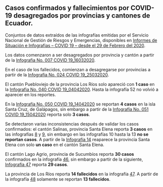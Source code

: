﻿## Casos confirmados y fallecimientos por COVID-19 desagregados por  provincias y cantones de Ecuador.
Conjuntos de datos extraídos de las infografías emitidas por el Servicio Nacional de Gestión de Riesgos y Emergencias, disponibles en [Informes de Situación e Infografias – COVID 19 – desde el 29 de Febrero del 2020](https://www.gestionderiesgos.gob.ec/informes-de-situacion-covid-19-desde-el-13-de-marzo-del-2020/).

Los datos comenzaron a ser desagregados por provincia y cantón a partir de la [Infografia No. 007 COVID 19_16032020](https://www.gestionderiesgos.gob.ec/wp-content/uploads/2020/03/7INFOGRAFIA-NACIONALCOVI-19-COE-NACIONAL-16032020-16h00.pdf). 

En el caso de los fallecidos, comienzan a desagregarse por provincias a partir de la [Infografia No. 024 COVID 19_25032020](https://www.gestionderiesgos.gob.ec/wp-content/uploads/2020/03/INFOGRAFIA-NACIONALCOVI-19-COE-NACIONAL-26032020-10h00-1.pdf). 

El cantón Puebloviejo de la provincia Los Ríos solo apareció con **1 caso** en la [Infografia No. 040 COVID 19_04042020](https://www.gestionderiesgos.gob.ec/wp-content/uploads/2020/04/INFOGRAFIA-NACIONALCOVI-19-COE-NACIONAL-04042020-10h00.pdf). Hasta la infografía 52 no volvió a aparecer en los reportes.

En la [Infografía No. 050 COVID 19_14042020](https://www.gestionderiesgos.gob.ec/wp-content/uploads/2020/04/INFOGRAFIA-NACIONALCOVI-19-COE-NACIONAL-14042020-08h00.pdf) se reportan **4 casos** en la isla Santa Cruz, de Galápagos, sin embargo a partir de la [Infografía No. 051 COVID 19_15042020](https://www.gestionderiesgos.gob.ec/wp-content/uploads/2020/04/INFOGRAFIA-NACIONALCOVI-19-COE-NACIONAL-15042020-08h00.pdf) reporta solo **3 casos**.

Se detectaron varias inconsistencias después de validar los casos confirmados: el cantón Salinas, provincia Santa Elena reporta **3 casos** en las infografías [8](https://www.gestionderiesgos.gob.ec/wp-content/uploads/2020/03/8INFOGRAFIA-NACIONALCOVI-19-COE-NACIONAL-1703202O-09h00.pdf) y [9](https://www.gestionderiesgos.gob.ec/wp-content/uploads/2020/03/9INFOGRAFIA-NACIONALCOVI-19-COE-NACIONAL-17032020.pdf), sin embargo en las infografías 10 hasta la 13 **no se reportan casos**. A partir de la [Infografía 14](https://www.gestionderiesgos.gob.ec/wp-content/uploads/2020/03/14INFOGRAFIA-NACIONALCOVI-19-COE-NACIONAL-20032020-10H00revisado.pdf) reaparece la provincia Santa Elena con solo **un caso** en el cantón Santa Elena.

El cantón Lago Agrio, provincia de Sucumbíos reporta **30 casos** confirmados en la infografía [46](https://www.gestionderiesgos.gob.ec/wp-content/uploads/2020/04/INFOGRAFIA-NACIONALCOVI-19-COE-NACIONAL-10042020-07h00.pdf), sin embargo a partir de la siguiente, [Infografía 47](https://www.gestionderiesgos.gob.ec/wp-content/uploads/2020/04/INFOGRAFIA-NACIONALCOVI-19-COE-NACIONAL-11042020-07h00.pdf) reporta **29 casos**.

La provincia de Los Ríos reporta **14 fallecidos** en la infografía [47](https://www.gestionderiesgos.gob.ec/wp-content/uploads/2020/04/INFOGRAFIA-NACIONALCOVI-19-COE-NACIONAL-11042020-07h00.pdf). A partir de la infografía [48](https://www.gestionderiesgos.gob.ec/wp-content/uploads/2020/04/INFOGRAFIA-NACIONALCOVI-19-COE-NACIONAL-12042020-08h00.pdf) solamente se reportan **13 fallecidos**. 
